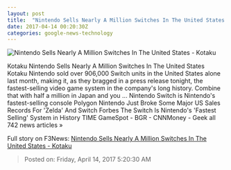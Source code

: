 ```yaml
---
layout: post
title:  "Nintendo Sells Nearly A Million Switches In The United States - Kotaku"
date: 2017-04-14 00:20:30Z
categories: google-news-technology
---
```


![Nintendo Sells Nearly A Million Switches In The United States - Kotaku](https://i.kinja-img.com/gawker-media/image/upload/s--Nw7kGrsl--/c_fill,fl_progressive,g_center,h_900,q_80,w_1600/ufdo1q2ns5dfq7zzljsp.png)

Kotaku Nintendo Sells Nearly A Million Switches In The United States Kotaku Nintendo sold over 906,000 Switch units in the United States alone last month, making it, as they bragged in a press release tonight, the fastest-selling video game system in the company's long history. Combine that with half a million in Japan and you ... Nintendo Switch is Nintendo's fastest-selling console Polygon Nintendo Just Broke Some Major US Sales Records For 'Zelda' And Switch Forbes The Switch Is Nintendo's 'Fastest Selling' System in History TIME GameSpot - BGR - CNNMoney - Geek all 742 news articles »


Full story on F3News: [Nintendo Sells Nearly A Million Switches In The United States - Kotaku](http://www.f3nws.com/n/tUHz4E)

> Posted on: Friday, April 14, 2017 5:20:30 AM
